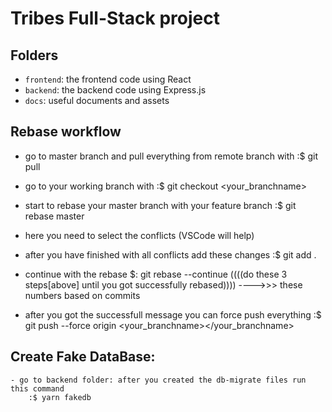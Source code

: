 # Tribes Full-Stack project

## Folders

- `frontend`: the frontend code using React
- `backend`: the backend code using Express.js
- `docs`: useful documents and assets

## Rebase workflow

- go to master branch and pull everything from remote branch with 
    :$ git pull
- go to your working branch with 
    :$ git checkout <your_branchname>
- start to rebase your master branch with your feature branch
    :$ git rebase master
- here you need to select the conflicts (VSCode will help)
- after you have finished with all conflicts add these changes
    :$ git add .
- continue with the rebase
    $: git rebase --continue
((((do these 3 steps[above] until you got successfully rebased)))) ---->>> these numbers based on commits
    
- after you got the successfull message you can force push everything
    :$ git push --force origin <your_branchname></your_branchname>

## Create Fake DataBase:
    - go to backend folder: after you created the db-migrate files run this command
        :$ yarn fakedb
